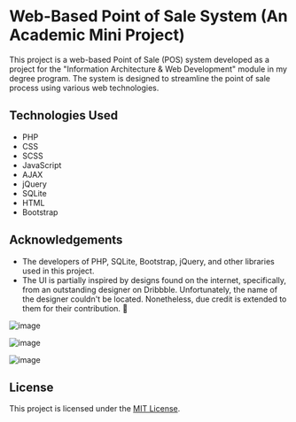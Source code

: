# Web-Based Point of Sale System (An Academic Mini Project)

This project is a web-based Point of Sale (POS) system developed as a project for the "Information Architecture & Web Development" module in my degree program. The system is designed to streamline the point of sale process using various web technologies.

## Technologies Used
- PHP
- CSS
- SCSS
- JavaScript
- AJAX
- jQuery
- SQLite
- HTML
- Bootstrap

## Acknowledgements
- The developers of PHP, SQLite, Bootstrap, jQuery, and other libraries used in this project.
- The UI is partially inspired by designs found on the internet, specifically, from an outstanding designer on Dribbble. Unfortunately, the name of the designer couldn't be located. Nonetheless, due credit is extended to them for their contribution. 🥲

![image](https://github.com/iamachintha/Web-Based-Restaurant-POS-System/assets/72160964/698c5ca7-e2f2-47a7-97fc-35311c77c2eb)

![image](https://github.com/iamachintha/Web-Based-Restaurant-POS-System/assets/72160964/e7d6150a-22ef-45a1-a8d1-d92c86d185af)

![image](https://github.com/iamachintha/Web-Based-Restaurant-POS-System/assets/72160964/5962a7d6-383a-447c-808d-3dfb0538f38e)

## License
This project is licensed under the [MIT License](LICENSE).
